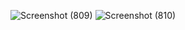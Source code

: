 
![Screenshot (809)](https://user-images.githubusercontent.com/85141551/164168085-32ccc2ff-b72c-4ebb-9d85-f418b776198f.png)
![Screenshot (810)](https://user-images.githubusercontent.com/85141551/164168095-41d19996-67e8-4c19-b891-b4aaab762907.png)
